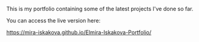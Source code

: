This is my portfolio containing some of the latest projects I've done so far.

You can access the live version here:

https://mira-iskakova.github.io/Elmira-Iskakova-Portfolio/
